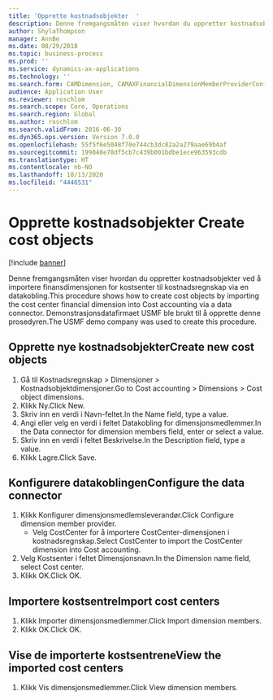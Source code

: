 ```yaml
---
title: 'Opprette kostnadsobjekter  '
description: Denne fremgangsmåten viser hvordan du oppretter kostnadsobjekter ved å importere finansdimensjonen for kostsenter til kostnadsregnskap via en datakobling.
author: ShylaThompson
manager: AnnBe
ms.date: 08/29/2018
ms.topic: business-process
ms.prod: ''
ms.service: dynamics-ax-applications
ms.technology: ''
ms.search.form: CAMDimension, CAMAXFinancialDimensionMemberProviderConfiguration, CAMDimensionMember
audience: Application User
ms.reviewer: roschlom
ms.search.scope: Core, Operations
ms.search.region: Global
ms.author: roschlom
ms.search.validFrom: 2016-06-30
ms.dyn365.ops.version: Version 7.0.0
ms.openlocfilehash: 55f5f6e5048f70e744cb3dc82a2a279aae69b4af
ms.sourcegitcommit: 199848e78df5cb7c439b001bdbe1ece963593cdb
ms.translationtype: HT
ms.contentlocale: nb-NO
ms.lasthandoff: 10/13/2020
ms.locfileid: "4446531"
---
```

# <a name="create-cost-objects"></a><span data-ttu-id="e0dd1-103">Opprette kostnadsobjekter  </span><span class="sxs-lookup"><span data-stu-id="e0dd1-103">Create cost objects</span></span> 

[!include [banner](../../includes/banner.md)]

<span data-ttu-id="e0dd1-104">Denne fremgangsmåten viser hvordan du oppretter kostnadsobjekter ved å importere finansdimensjonen for kostsenter til kostnadsregnskap via en datakobling.</span><span class="sxs-lookup"><span data-stu-id="e0dd1-104">This procedure shows how to create cost objects by importing the cost center financial dimension into Cost accounting via a data connector.</span></span> <span data-ttu-id="e0dd1-105">Demonstrasjonsdatafirmaet USMF ble brukt til å opprette denne prosedyren.</span><span class="sxs-lookup"><span data-stu-id="e0dd1-105">The USMF demo company was used to create this procedure.</span></span> 


## <a name="create-new-cost-objects"></a><span data-ttu-id="e0dd1-106">Opprette nye kostnadsobjekter</span><span class="sxs-lookup"><span data-stu-id="e0dd1-106">Create new cost objects</span></span>
1. <span data-ttu-id="e0dd1-107">Gå til Kostnadsregnskap > Dimensjoner > Kostnadsobjektdimensjoner.</span><span class="sxs-lookup"><span data-stu-id="e0dd1-107">Go to Cost accounting > Dimensions > Cost object dimensions.</span></span>
2. <span data-ttu-id="e0dd1-108">Klikk Ny.</span><span class="sxs-lookup"><span data-stu-id="e0dd1-108">Click New.</span></span>
3. <span data-ttu-id="e0dd1-109">Skriv inn en verdi i Navn-feltet.</span><span class="sxs-lookup"><span data-stu-id="e0dd1-109">In the Name field, type a value.</span></span>
4. <span data-ttu-id="e0dd1-110">Angi eller velg en verdi i feltet Datakobling for dimensjonsmedlemmer.</span><span class="sxs-lookup"><span data-stu-id="e0dd1-110">In the Data connector for dimension members field, enter or select a value.</span></span>
5. <span data-ttu-id="e0dd1-111">Skriv inn en verdi i feltet Beskrivelse.</span><span class="sxs-lookup"><span data-stu-id="e0dd1-111">In the Description field, type a value.</span></span>
6. <span data-ttu-id="e0dd1-112">Klikk Lagre.</span><span class="sxs-lookup"><span data-stu-id="e0dd1-112">Click Save.</span></span>

## <a name="configure-the-data-connector"></a><span data-ttu-id="e0dd1-113">Konfigurere datakoblingen</span><span class="sxs-lookup"><span data-stu-id="e0dd1-113">Configure the data connector</span></span>
1. <span data-ttu-id="e0dd1-114">Klikk Konfigurer dimensjonsmedlemsleverandør.</span><span class="sxs-lookup"><span data-stu-id="e0dd1-114">Click Configure dimension member provider.</span></span>
    * <span data-ttu-id="e0dd1-115">Velg CostCenter for å importere CostCenter-dimensjonen i kostnadsregnskap.</span><span class="sxs-lookup"><span data-stu-id="e0dd1-115">Select CostCenter to import the CostCenter dimension into Cost accounting.</span></span>  
2. <span data-ttu-id="e0dd1-116">Velg Kostsenter i feltet Dimensjonsnavn.</span><span class="sxs-lookup"><span data-stu-id="e0dd1-116">In the Dimension name field, select Cost center.</span></span>
3. <span data-ttu-id="e0dd1-117">Klikk OK.</span><span class="sxs-lookup"><span data-stu-id="e0dd1-117">Click OK.</span></span>

## <a name="import-cost-centers"></a><span data-ttu-id="e0dd1-118">Importere kostsentre</span><span class="sxs-lookup"><span data-stu-id="e0dd1-118">Import cost centers</span></span>
1. <span data-ttu-id="e0dd1-119">Klikk Importer dimensjonsmedlemmer.</span><span class="sxs-lookup"><span data-stu-id="e0dd1-119">Click Import dimension members.</span></span>
2. <span data-ttu-id="e0dd1-120">Klikk OK.</span><span class="sxs-lookup"><span data-stu-id="e0dd1-120">Click OK.</span></span>

## <a name="view-the-imported-cost-centers"></a><span data-ttu-id="e0dd1-121">Vise de importerte kostsentrene</span><span class="sxs-lookup"><span data-stu-id="e0dd1-121">View the imported cost centers</span></span>
1. <span data-ttu-id="e0dd1-122">Klikk Vis dimensjonsmedlemmer.</span><span class="sxs-lookup"><span data-stu-id="e0dd1-122">Click View dimension members.</span></span>

